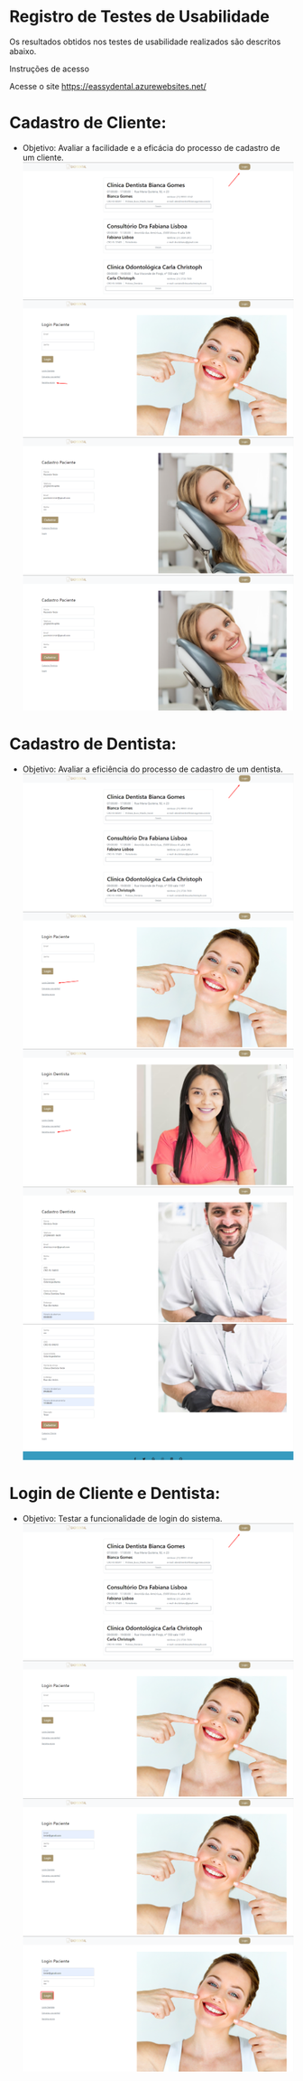 # Registro de Testes de Usabilidade

Os resultados obtidos nos testes de usabilidade realizados são descritos abaixo.

Instruções de acesso 

Acesse o site https://eassydental.azurewebsites.net/

# Cadastro de Cliente: 

* Objetivo: Avaliar a facilidade e a eficácia do processo de cadastro de um cliente.
![Passo 1](img/testes/C01Passo1.png)
![Passo 2](img/testes/C01Passo2.png)
![Passo 3](img/testes/C01Passo3.png)
![Passo 4](img/testes/C01Passo4.png)

# Cadastro de Dentista:  

* Objetivo: Avaliar a eficiência do processo de cadastro de um dentista. 
![Passo 1](img/testes/C02Passo1.png)
![Passo 2.1](img/testes/C02Passo2.1.png)
![Passo 2.2](img/testes/C02Passo2.2.png)
![Passo 3](img/testes/C02Passo3.png)
![Passo 4](img/testes/C02Passo4.png)

# Login de Cliente e Dentista:  

* Objetivo: Testar a funcionalidade de login do sistema. 
![Passo 1](img/testes/C03Passo1.png)
![Passo 2](img/testes/C03Passo2.png)
![Passo 3](img/testes/C03Passo3.png)
![Passo 4](img/testes/C03Passo4.png)